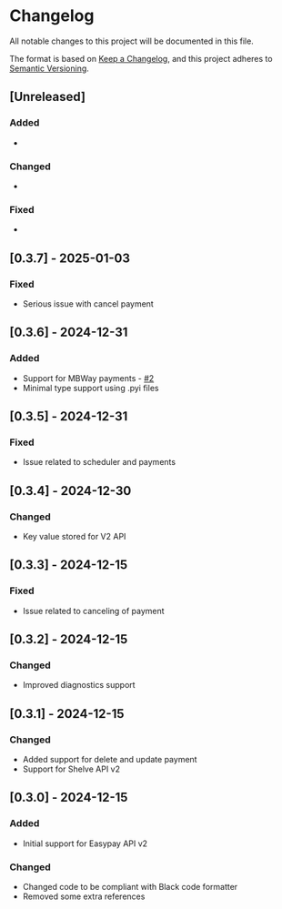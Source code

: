 # Changelog

All notable changes to this project will be documented in this file.

The format is based on [Keep a Changelog](https://keepachangelog.com/en/1.0.0/),
and this project adheres to [Semantic Versioning](https://semver.org/spec/v2.0.0.html).

## [Unreleased]

### Added

*

### Changed

*

### Fixed

*

## [0.3.7] - 2025-01-03

### Fixed

* Serious issue with cancel payment

## [0.3.6] - 2024-12-31

### Added

* Support for MBWay payments - [#2](https://github.com/hivesolutions/easypay-api/issues/2)
* Minimal type support using .pyi files

## [0.3.5] - 2024-12-31

### Fixed

* Issue related to scheduler and payments

## [0.3.4] - 2024-12-30

### Changed

* Key value stored for V2 API

## [0.3.3] - 2024-12-15

### Fixed

* Issue related to canceling of payment

## [0.3.2] - 2024-12-15

### Changed

* Improved diagnostics support

## [0.3.1] - 2024-12-15

### Changed

* Added support for delete and update payment
* Support for Shelve API v2

## [0.3.0] - 2024-12-15

### Added

* Initial support for Easypay API v2

### Changed

* Changed code to be compliant with Black code formatter
* Removed some extra references

